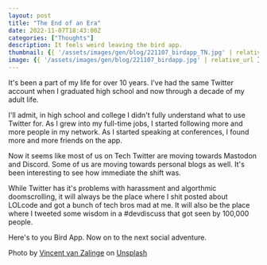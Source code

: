 ```yaml
---
layout: post
title: "The End of an Era"
date: 2022-11-07T18:43:00Z
categories: ["Thoughts"]
description: It feels weird leaving the bird app.
thumbnail: {{ '/assets/images/gen/blog/221107_birdapp_TN.jpg' | relative_url }}
image: {{ '/assets/images/gen/blog/221107_birdapp.jpg' | relative_url }}
---
```


It's been a part of my life for over 10 years. I've had the same Twitter account when I graduated high school and now through a decade of my adult life. 

I'll admit, in high school and college I didn't fully understand what to use Twitter for. As I grew into my full-time jobs, I started following more and more people in my network. As I started speaking at conferences, I found more and more friends on the app.

Now it seems like most of us on Tech Twitter are moving towards Mastodon and Discord. Some of us are moving towards personal blogs as well. It's been interesting to see how immediate the shift was.

While Twitter has it's problems with harassment and algorthmic doomscrolling, it will always be the place where I shit posted about LOLcode and got a bunch of tech bros mad at me. It will also be the place where I tweeted some wisdom in a #devdiscuss that got seen by 100,000 people.

Here's to you Bird App. Now on to the next social adventure. 

<span class="unsplash-credit">Photo by <a href="https://unsplash.com/@vincentvanzalinge?utm_source=unsplash&utm_medium=referral&utm_content=creditCopyText">Vincent van Zalinge</a> on <a href="https://unsplash.com/s/photos/bird?utm_source=unsplash&utm_medium=referral&utm_content=creditCopyText">Unsplash</a></span>